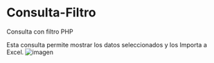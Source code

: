 # Consulta-Filtro
Consulta con filtro PHP

Esta consulta permite mostrar los datos seleccionados y los Importa a Excel.
![imagen](https://github.com/user-attachments/assets/85fac894-c2b9-43a0-a54c-13d7d05ad0fc)

